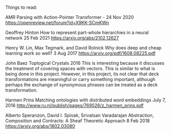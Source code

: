 
Things to read:

AMR Parsing with Action-Pointer Transformer - 24 Nov 2020
https://openreview.net/forum?id=X9KK-SCmKWn


Geoffrey Hinton
How to represent part-whole hierarchies in a neural network
25 Feb 2021
https://arxiv.org/abs/2102.12627

Henry W. Lin, Max Tegmark, and David Rolnick
Why does deep and cheap learning work so well?
3 Aug 2017
https://arxiv.org/pdf/1608.08225.pdf

John Baez
Toplogical Crystals
2016
This is interesting because it discusses the treatment of covering
spaces with vectors. This is similar to what is being done in this
project.  However, in this project, its not clear that deck
transformations are meaningful or carry something important, although
perhaps the exchange of synonymous phrases can be treated as a deck
transformation.

Harmen Prins
Matching ontologies with distributed word embeddings
July 7, 2016
http://www.ru.nl/publish/pages/769526/z_harmen_prins.pdf


Alberto Speranzon, David I. Spivak, Srivatsan Varadarajan
Abstraction, Composition and Contracts: A Sheaf Theoretic Approach
8 Feb 2018
https://arxiv.org/abs/1802.03080

